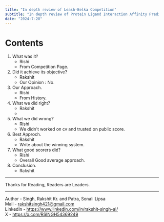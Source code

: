 ```yaml
---
title: "In depth review of Leash-Belka Competition"
subtitle: "In depth review of Protein Ligand Interaction Affinity Prediction Competition: Leash-Belka"
date: "2024-7-28"
---
```


# Contents
1. What was it?
    - Rishi
    - From Competition Page.
2. Did it achieve its objective?
    - Rakshit
    - Our Opinion : No.
4. Our Approach.
    - Rishi
    - From History.
5. What we did right?
    - Rakshit
    - 
6. What we did wrong?
    - Rishi
    - We didn't worked on cv and trusted on public score.
7. Best Approch.
    - Rakshit
    - Write about the winning system.
9. What good scorers did?
    - Rishi
    - Overall Good average approach.
10. Conclusion.
    - Rakshit

----





Thanks for Reading, Readers are Leaders.

----

Author - Singh, Rakshit Kr. and Patra, Sonali Lipsa <br>
Mail - rakshitsingh421@gmail.com <br>
LinkedIn - https://www.linkedin.com/in/rakshit-singh-ai/ <br>
X - https://x.com/RSINGH54369249
